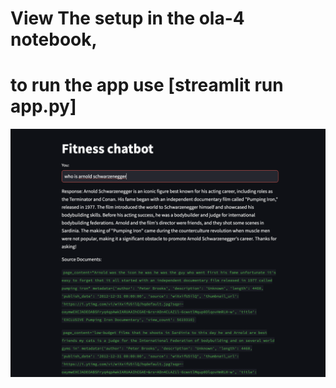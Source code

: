 # View The setup in the ola-4 notebook, 

# to run the app use [streamlit run app.py]

![alt text](app.png)
